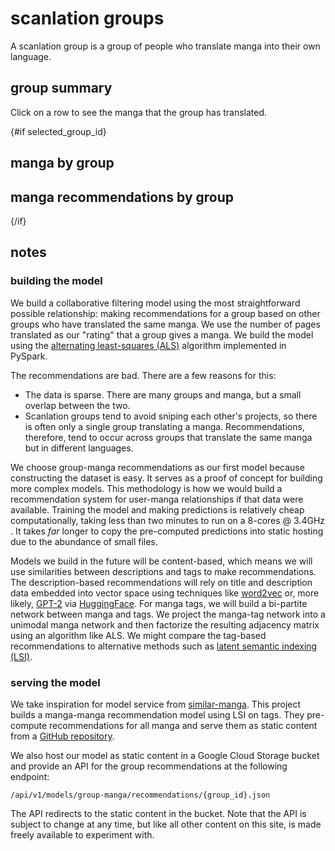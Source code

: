 <script>
  import GroupSummaryTable from "./GroupSummaryTable.svelte";
  import GroupMangaTable from "./GroupMangaTable.svelte";
  import GroupMangaRecommendationTable from "./GroupMangaRecommendationTable.svelte"
  export let data;
  let selected_group_id = null;
</script>

# scanlation groups

A scanlation group is a group of people who translate manga into their own language.

## group summary

Click on a row to see the manga that the group has translated.

<GroupSummaryTable data={data.group_summary} bind:selected_group_id />

{#if selected_group_id}

## manga by group

<GroupMangaTable group_id={selected_group_id} />

## manga recommendations by group

<GroupMangaRecommendationTable group_id={selected_group_id} />

{/if}

## notes

### building the model

We build a collaborative filtering model using the most straightforward possible relationship: making recommendations for a group based on other groups who have translated the same manga.
We use the number of pages translated as our "rating" that a group gives a manga.
We build the model using the [alternating least-squares (ALS)](https://spark.apache.org/docs/latest/api/python/reference/api/pyspark.ml.recommendation.ALS.html) algorithm implemented in PySpark.

The recommendations are bad.
There are a few reasons for this:

- The data is sparse. There are many groups and manga, but a small overlap between the two.
- Scanlation groups tend to avoid sniping each other's projects, so there is often only a single group translating a manga. Recommendations, therefore, tend to occur across groups that translate the same manga but in different languages.

We choose group-manga recommendations as our first model because constructing the dataset is easy.
It serves as a proof of concept for building more complex models.
This methodology is how we would build a recommendation system for user-manga relationships if that data were available.
Training the model and making predictions is relatively cheap computationally, taking less than two minutes to run on a 8-cores @ 3.4GHz .
It takes _far_ longer to copy the pre-computed predictions into static hosting due to the abundance of small files.

Models we build in the future will be content-based, which means we will use similarities between descriptions and tags to make recommendations.
The description-based recommendations will rely on title and description data embedded into vector space using techniques like [word2vec](https://arxiv.org/abs/1301.3781) or, more likely, [GPT-2](https://d4mucfpksywv.cloudfront.net/better-language-models/language_models_are_unsupervised_multitask_learners.pdf) via [HuggingFace](https://huggingface.co/).
For manga tags, we will build a bi-partite network between manga and tags.
We project the manga-tag network into a unimodal manga network and then factorize the resulting adjacency matrix using an algorithm like ALS.
We might compare the tag-based recommendations to alternative methods such as [latent semantic indexing (LSI)](https://en.wikipedia.org/wiki/Latent_semantic_analysis).

### serving the model

We take inspiration for model service from [similar-manga](https://github.com/similar-manga/similar).
This project builds a manga-manga recommendation model using LSI on tags.
They pre-compute recommendations for all manga and serve them as static content from a [GitHub repository](https://github.com/similar-manga/data).

We also host our model as static content in a Google Cloud Storage bucket and provide an API for the group recommendations at the following endpoint:

```
/api/v1/models/group-manga/recommendations/{group_id}.json
```

The API redirects to the static content in the bucket.
Note that the API is subject to change at any time, but like all other content on this site, is made freely available to experiment with.
